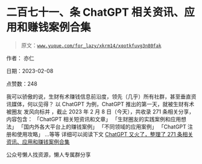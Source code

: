 # 二百七十一、条 ChatGPT 相关资讯、应用和赚钱案例合集

> 原文：[`www.yuque.com/for_lazy/xkrm14/xqotkfuvg3n80fak`](https://www.yuque.com/for_lazy/xkrm14/xqotkfuvg3n80fak)

作者： 亦仁

日期：2023-02-08

点赞数：248

我可以骄傲的说，生财有术赚钱信息前沿度，领先（几乎）所有社群，甚至垂直资讯媒体，何以见得？ 以 ChatGPT 为例，ChatGPT 推出的第一天，就被生财有术被圈友 发风向标并 ，截止 2023 年 2 月 8 日（今天），共收录 271 条相关分享，内容包含： 「ChatGPT 相关短资讯和文章」 「生财圈友的实践案例和应用想法」 「国内外各大平台上的赚钱案例」 「不同领域的应用案例」 「ChatGPT 注册和使用攻略」 ...等等 详细可以阅读下文 [ChatGPT 又火了，整理了 271 条相关资讯、应用和赚钱案例合集](https://mp.weixin.qq.com/s/CWBYHN2RolGVK-3Vom30kA)

公众号懒人找资源，懒人专属群分享

